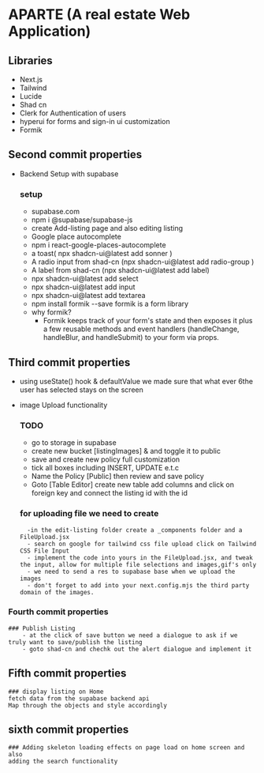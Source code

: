# APARTE (A real estate Web Application)

## Libraries
- Next.js
- Tailwind
- Lucide
- Shad cn
- Clerk for Authentication of users
- hyperui for forms and sign-in ui customization
- Formik

## Second commit properties
- Backend Setup with supabase
    ### setup
    - supabase.com
    - npm i @supabase/supabase-js
    - create Add-listing page and also editing listing
    - Google place autocomplete
    - npm i react-google-places-autocomplete
    - a toast( npx shadcn-ui@latest add sonner )
    - A radio input from shad-cn (npx shadcn-ui@latest add radio-group )
    - A label from shad-cn (npx shadcn-ui@latest add label)
    - npx shadcn-ui@latest add select 
    - npx shadcn-ui@latest add input 
    - npx shadcn-ui@latest add textarea
    -  npm install formik --save  formik is a form library
    - why formik?
        - Formik keeps track of your form's state and then exposes it plus a few reusable methods and event handlers (handleChange, handleBlur, and handleSubmit) to your form via props.

## Third commit properties
- using useState() hook & defaultValue we made sure that what ever 6the user has selected stays on the screen
- image Upload functionality
    ### TODO
    - go to storage in supabase
    - create new bucket [listingImages] & and toggle it to public
    - save and create new policy full customization
    - tick all boxes including INSERT, UPDATE e.t.c
    - Name the Policy [Public] then review and save policy
    - Goto [Table Editor] create new table add columns and click on foreign key and connect the listing id with the id

    ### for uploading file we need to create
        -in the edit-listing folder create a _components folder and a FileUpload.jsx
        - search on google for tailwind css file upload click on Tailwind CSS File Input
        - implement the code into yours in the FileUpload.jsx, and tweak the input, allow for multiple file selections and images,gif's only
        - we need to send a res to supabase base when we upload the images 
        - don't forget to add into your next.config.mjs the third party domain of the images. 

### Fourth commit properties
    ### Publish Listing
        - at the click of save button we need a dialogue to ask if we truly want to save/publish the listing
        - goto shad-cn and chechk out the alert dialogue and implement it

## Fifth commit properties
    ### display listing on Home
    fetch data from the supabase backend api
    Map through the objects and style accordingly

## sixth commit properties
    ### Adding skeleton loading effects on page load on home screen and also 
    adding the search functionality